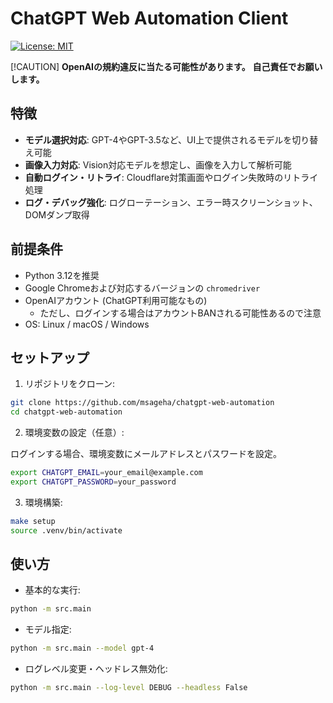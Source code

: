 # ChatGPT Web Automation Client

[![License: MIT](https://img.shields.io/badge/License-MIT-yellow.svg)](LICENSE)

[!CAUTION]
**OpenAIの規約違反に当たる可能性があります。**
**自己責任でお願いします。**

## 特徴

- **モデル選択対応**: GPT-4やGPT-3.5など、UI上で提供されるモデルを切り替え可能  
- **画像入力対応**: Vision対応モデルを想定し、画像を入力して解析可能  
- **自動ログイン・リトライ**: Cloudflare対策画面やログイン失敗時のリトライ処理  
- **ログ・デバッグ強化**: ログローテーション、エラー時スクリーンショット、DOMダンプ取得  

## 前提条件

- Python 3.12を推奨
- Google Chromeおよび対応するバージョンの `chromedriver`
- OpenAIアカウント (ChatGPT利用可能なもの)
  - ただし、ログインする場合はアカウントBANされる可能性あるので注意
- OS: Linux / macOS / Windows

## セットアップ

1. リポジトリをクローン:

``` bash
git clone https://github.com/msageha/chatgpt-web-automation
cd chatgpt-web-automation
```

2. 環境変数の設定（任意）:

ログインする場合、環境変数にメールアドレスとパスワードを設定。

``` bash
export CHATGPT_EMAIL=your_email@example.com
export CHATGPT_PASSWORD=your_password
```

3. 環境構築:

``` bash
make setup
source .venv/bin/activate
```

## 使い方

- 基本的な実行:

``` bash
python -m src.main
```

- モデル指定:

``` bash
python -m src.main --model gpt-4
```

- ログレベル変更・ヘッドレス無効化:

``` bash
python -m src.main --log-level DEBUG --headless False
```
